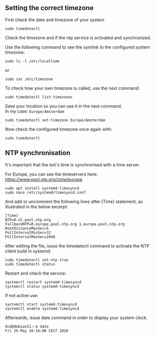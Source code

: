 ## Setting the correct timezone

First check the date and timezone of your system

```
sudo timedatectl
```

Check the timezone and if the ntp service is activated and synchronized.

Use the following command to see the symlink to the configured system timezone:

```
sudo ls -l /etc/localtime
```

or

```
sudo cat /etc/timezone
```

To check how your own timezone is called, use the next command:

```
sudo timedatectl list-timezones
```

Save your location so you can use it in the next command.  
In my case: ``Europe/Amsterdam``

```
sudo timedatectl set-timezone Europe/Amsterdam
```

Now check the configured timezone once again with:

```
sudo timedatectl
```

## NTP synchronisation

It's important that the bot's time is synchronised with a time server.

For Europe, you can see the timeservers here: https://www.pool.ntp.org/zone/europe

```
sudo apt install systemd-timesyncd
sudo nano /etc/systemd/timesyncd.conf
```

And add or uncomment the following lines after \[Time\] statement, as illustrated in the below excerpt:

```
[Time]
NTP=0.nl.pool.ntp.org  
FallbackNTP=0.europe.pool.ntp.org 1.europe.pool.ntp.org
RootDistanceMaxSec=5
PollIntervalMinSec=32
PollIntervalMaxSec=2048
```

After editing the file, issue the timedatectl command to activate the NTP client build in systemd.

```
sudo timedatectl set-ntp true 
sudo timedatectl status
```

Restart and check the service:

```
systemctl restart systemd-timesyncd
systemctl status systemd-timesyncd
```

If not active use:

```
systemctl start systemd-timesyncd
systemctl enable systemd-timesyncd
```

Afterwards, issue date command in order to display your system clock.

```
dcd@debian11:~$ date
Fri 29 May 16:16:08 CEST 2020
```


